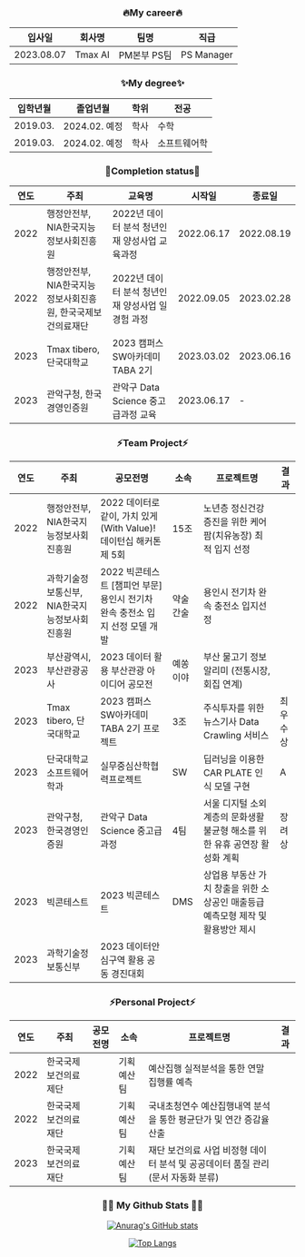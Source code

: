 <!--### Hi there 👋-->

<!--
**les2000les/les2000les** is a ✨ _special_ ✨ repository because its `README.md` (this file) appears on your GitHub profile.

Here are some ideas to get you started:

- 🔭 I’m currently working on ...
- 🌱 I’m currently learning ...
- 👯 I’m looking to collaborate on ...
- 🤔 I’m looking for help with ...
- 💬 Ask me about ...
- 📫 How to reach me: ...
- 😄 Pronouns: ...
- ⚡ Fun fact: ...
-->

<div align="center">
<h3 align="center"> 🔥My career🔥 </h3>
  
|입사일|회사명|팀명|직급|
|---|---|---|---|
|2023.08.07|Tmax AI|PM본부 PS팀|PS Manager|

<h3 align="center"> ✨My degree✨ </h3>
  
|입학년월|졸업년월|학위|전공|
|---|---|---|---|
|2019.03.|2024.02. 예정|학사|수학|
|2019.03.|2024.02. 예정|학사|소프트웨어학|




<h3 align="center"> 🌱Completion status🌱 </h3>

|연도|주최|교육명|시작일|종료일|
|---|---|---|---|---|
|2022|행정안전부, NIA한국지능정보사회진흥원|2022년 데이터 분석 청년인재 양성사업 교육과정|2022.06.17|2022.08.19|
|2022|행정안전부, NIA한국지능정보사회진흥원, 한국국제보건의료재단|2022년 데이터 분석 청년인재 양성사업 일경험 과정|2022.09.05|2023.02.28|
|2023|Tmax tibero, 단국대학교|2023 캠퍼스SW아카데미 TABA 2기|2023.03.02|2023.06.16|
|2023|관악구청, 한국경영인증원|관악구 Data Science 중고급과정 교육|2023.06.17|-|




<h3 align="center"> ⚡Team Project⚡ </h3>
  
|연도|주최|공모전명|소속|프로젝트명|결과|
|---|---|---|---|---|---|
|2022|행정안전부, NIA한국지능정보사회진흥원|2022 데이터로 같이, 가치 있게(With Value)! 데이턴십 해커톤 제 5회|15조|노년층 정신건강 증진을 위한 케어팜(치유농장) 최적 입지 선정||
|2022|과학기술정보통신부, NIA한국지능정보사회진흥원|2022 빅콘테스트 [챔피언 부문] 용인시 전기차 완속 충전소 입지 선정 모델 개발|약술간술|용인시 전기차 완속 충전소 입지선정||
|2023|부산광역시, 부산관광공사|2023 데이터 활용 부산관광 아이디어 공모전|예쏭이야|부산 물고기 정보 알리미 (전통시장, 회집 연계)||
|2023|Tmax tibero, 단국대학교|2023 캠퍼스SW아카데미 TABA 2기 프로젝트|3조|주식투자를 위한 뉴스기사 Data Crawling 서비스|최우수상|
|2023|단국대학교 소프트웨어학과|실무중심산학협력프로젝트|SW|딥러닝을 이용한 CAR PLATE 인식 모델 구현|A|
|2023|관악구청, 한국경영인증원|관악구 Data Science 중고급과정|4팀|서울 디지털 소외계층의 문화생활 불균형 해소를 위한 유휴 공연장 활성화 계획|장려상|
|2023|빅콘테스트|2023 빅콘테스트|DMS|상업용 부동산 가치 창출을 위한 소상공인 매출등급 예측모형 제작 및 활용방안 제시||
|2023|과학기술정보통신부|2023 데이터안심구역 활용 공동 경진대회||||




<h3 align="center"> ⚡Personal Project⚡ </h3>
  
|연도|주최|공모전명|소속|프로젝트명|결과|
|---|---|---|---|---|---|
|2022|한국국제보건의료제단||기획예산팀|예산집행 실적분석을 통한 연말 집행률 예측||
|2022|한국국제보건의료재단||기획예산팀|국내초청연수 예산집행내역 분석을 통한 평균단가 및 연간 증감율 산출||
|2023|한국국제보건의료재단||기획예산팀|재단 보건의료 사업 비정형 데이터 분석 및 공공데이터 품질 관리(문서 자동화 분류)||

<h3 align="center">👩‍💻 My Github Stats 👩‍💻</h3>


[![Anurag's GitHub stats](https://github-readme-stats.vercel.app/api?username=les2000les&hide_title=true&show_icons=true&include_all_commits=true&disable_animations=true&theme=vue)](https://github.com/anuraghazra/github-readme-stats)


[![Top Langs](https://github-readme-stats.vercel.app/api/top-langs/?username=les2000les)](https://github.com/les2000les/github-readme-stats)
</div>

